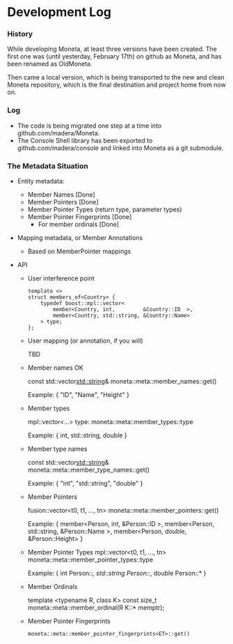 # Development Log### HistoryWhile developing Moneta, at least three versions have been created. The first one was (until yesterday, February 17th) on github as Moneta, and has been renamed as OldMoneta.Then came a local version, which is being transported to the new and clean Moneta repository, which is the final destination and project home from now on.### Log * The code is being migrated one step at a time into github.com/madera/Moneta. * The Console Shell library has been exported to github.com/madera/console and linked into Moneta as a git submodule.### The Metadata Situation* Entity metadata:	- Member Names [Done]	- Member Pointers [Done]	- Member Pointer Types (return type, parameter types)	- Member Pointer Fingerprints [Done]		- For member ordinals [Done]* Mapping metadata, or Member Annotations  - Based on MemberPointer mappings* API  - User interference point		template <>		struct members_of<Country> {			typedef boost::mpl::vector<				member<Country, int,         &Country::ID  >,				member<Country, std::string, &Country::Name>			> type;		};  - User mapping (or annotation, if you will)	TBD  - Member names OK	const std::vector<std::string>&	moneta::meta::member_names<ET>::get()	Example: { "ID", "Name", "Height" }  - Member types	mpl::vector<...>	type:		moneta::meta::member_types<ET>::type	Example: { int, std::string, double }  - Member type names	const std::vector<std::string>&	moneta::meta::member_type_names<ET>::get()	Example: { "int", "std::string", "double" }  - Member Pointers	fusion::vector<t0, t1, ..., tn>	moneta::meta::member_pointers<ET>::get()	Example: {		member<Person, int,         &Person::ID    >,		member<Person, std::string, &Person::Name  >,		member<Person, double,      &Person::Height>	}  - Member Pointer Types	mpl::vector<t0, t1, ..., tn>	moneta::meta::member_pointer_types<ET>::type	Example: {		int Person::*,		std::string Person::*,		double Person::*	}  - Member Ordinals	template <typename R, class K>	const size_t	moneta::meta::member_ordinal(R K::* memptr);  - Member Pointer Fingerprints  	    moneta::meta::member_pointer_fingerprints<ET>::get()